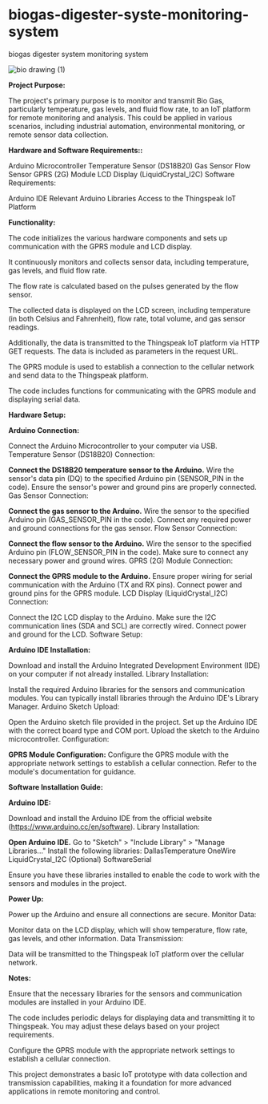 # biogas-digester-syste-monitoring-system
biogas digester system monitoring system


![bio drawing (1)](https://github.com/Jerushan-jeru/biogas-digester-syste-monitoring-system/assets/75292658/cc3e049b-e6ac-4a79-aa41-f28e732ab6e3)


**Project Purpose:**

The project's primary purpose is to monitor and transmit Bio Gas, particularly temperature, gas levels, and fluid flow rate, to an IoT platform for remote monitoring and analysis. This could be applied in various scenarios, including industrial automation, environmental monitoring, or remote sensor data collection.

**Hardware and Software Requirements::**

Arduino Microcontroller
Temperature Sensor (DS18B20)
Gas Sensor
Flow Sensor
GPRS (2G) Module
LCD Display (LiquidCrystal_I2C)
Software Requirements:

Arduino IDE
Relevant Arduino Libraries
Access to the Thingspeak IoT Platform

**Functionality:**

The code initializes the various hardware components and sets up communication with the GPRS module and LCD display.

It continuously monitors and collects sensor data, including temperature, gas levels, and fluid flow rate.

The flow rate is calculated based on the pulses generated by the flow sensor.

The collected data is displayed on the LCD screen, including temperature (in both Celsius and Fahrenheit), flow rate, total volume, and gas sensor readings.

Additionally, the data is transmitted to the Thingspeak IoT platform via HTTP GET requests. The data is included as parameters in the request URL.

The GPRS module is used to establish a connection to the cellular network and send data to the Thingspeak platform.

The code includes functions for communicating with the GPRS module and displaying serial data.




**Hardware Setup:**

**Arduino Connection:**

Connect the Arduino Microcontroller to your computer via USB.
Temperature Sensor (DS18B20) Connection:

**Connect the DS18B20 temperature sensor to the Arduino.**
Wire the sensor's data pin (DQ) to the specified Arduino pin (SENSOR_PIN in the code).
Ensure the sensor's power and ground pins are properly connected.
Gas Sensor Connection:

**Connect the gas sensor to the Arduino.**
Wire the sensor to the specified Arduino pin (GAS_SENSOR_PIN in the code).
Connect any required power and ground connections for the gas sensor.
Flow Sensor Connection:

**Connect the flow sensor to the Arduino.**
Wire the sensor to the specified Arduino pin (FLOW_SENSOR_PIN in the code).
Make sure to connect any necessary power and ground wires.
GPRS (2G) Module Connection:

**Connect the GPRS module to the Arduino.**
Ensure proper wiring for serial communication with the Arduino (TX and RX pins).
Connect power and ground pins for the GPRS module.
LCD Display (LiquidCrystal_I2C) Connection:

Connect the I2C LCD display to the Arduino.
Make sure the I2C communication lines (SDA and SCL) are correctly wired.
Connect power and ground for the LCD.
Software Setup:


**Arduino IDE Installation:**

Download and install the Arduino Integrated Development Environment (IDE) on your computer if not already installed.
Library Installation:

Install the required Arduino libraries for the sensors and communication modules. You can typically install libraries through the Arduino IDE's Library Manager.
Arduino Sketch Upload:

Open the Arduino sketch file provided in the project.
Set up the Arduino IDE with the correct board type and COM port.
Upload the sketch to the Arduino microcontroller.
Configuration:

**GPRS Module Configuration:**
Configure the GPRS module with the appropriate network settings to establish a cellular connection. Refer to the module's documentation for guidance.



**Software Installation Guide:**

**Arduino IDE:**

Download and install the Arduino IDE from the official website (https://www.arduino.cc/en/software).
Library Installation:

**Open Arduino IDE.**
Go to "Sketch" > "Include Library" > "Manage Libraries..."
Install the following libraries:
DallasTemperature
OneWire
LiquidCrystal_I2C
(Optional) SoftwareSerial

Ensure you have these libraries installed to enable the code to work with the sensors and modules in the project.






**Power Up:**

Power up the Arduino and ensure all connections are secure.
Monitor Data:

Monitor data on the LCD display, which will show temperature, flow rate, gas levels, and other information.
Data Transmission:

Data will be transmitted to the Thingspeak IoT platform over the cellular network.


**Notes:**

Ensure that the necessary libraries for the sensors and communication modules are installed in your Arduino IDE.

The code includes periodic delays for displaying data and transmitting it to Thingspeak. You may adjust these delays based on your project requirements.

Configure the GPRS module with the appropriate network settings to establish a cellular connection.

This project demonstrates a basic IoT prototype with data collection and transmission capabilities, making it a foundation for more advanced applications in remote monitoring and control.






